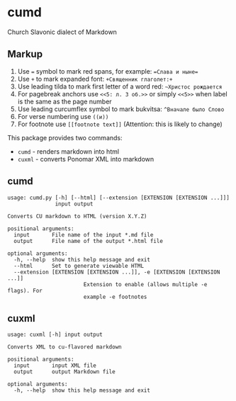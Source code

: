 # cumd

Church Slavonic dialect of Markdown

## Markup

1. Use `=` symbol to mark red spans, for example: `=Слава и ныне=`
2. Use `+` to mark expanded font: `+Священник глаголет:+`
3. Use leading tilda to mark first letter of a word red: `~Христос рождается`
4. For pagebreak anchors use `<<5: л. 3 об.>>` or simply ``<<5>>`` when label is the same 
   as the page number
5. Use leading curcumflex symbol to mark bukvitsa: `^Вначале было Слово`
6. For verse numbering use `((и))`
7. For footnote use `[[footnote text]]` (Attention: this is likely to change)

This package provides two commands:
* `cumd` - renders markdown into html
* `cuxml` - converts Ponomar XML into markdown

## cumd
```
usage: cumd.py [-h] [--html] [--extension [EXTENSION [EXTENSION ...]]]
               input output

Converts CU markdown to HTML (version X.Y.Z)

positional arguments:
  input       File name of the input *.md file
  output      File name of the output *.html file

optional arguments:
  -h, --help  show this help message and exit
  --html      Set to generate viewable HTML
  --extension [EXTENSION [EXTENSION ...]], -e [EXTENSION [EXTENSION ...]]
                        Extension to enable (allows multiple -e flags). For
                        example -e footnotes
```

## cuxml
```
usage: cuxml [-h] input output

Converts XML to cu-flavored markdown

positional arguments:
  input       input XML file
  output      output Markdown file

optional arguments:
  -h, --help  show this help message and exit
```
